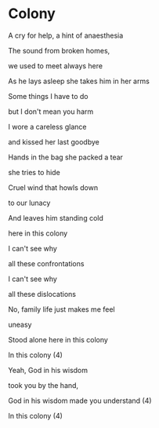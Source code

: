 # Colony

A cry for help, a hint of anaesthesia

The sound from broken homes,

we used to meet always here

As he lays asleep she takes him in her arms

Some things I have to do

but I don't mean you harm



I wore a careless glance

and kissed her last goodbye

Hands in the bag she packed a tear

she tries to hide

Cruel wind that howls down

to our lunacy

And leaves him standing cold

here in this colony



I can't see why

all these confrontations

I can't see why

all these dislocations

No, family life just makes me feel

uneasy

Stood alone here in this colony

In this colony (4)

Yeah, God in his wisdom

took you by the hand,

God in his wisdom made you understand (4)

In this colony (4)




